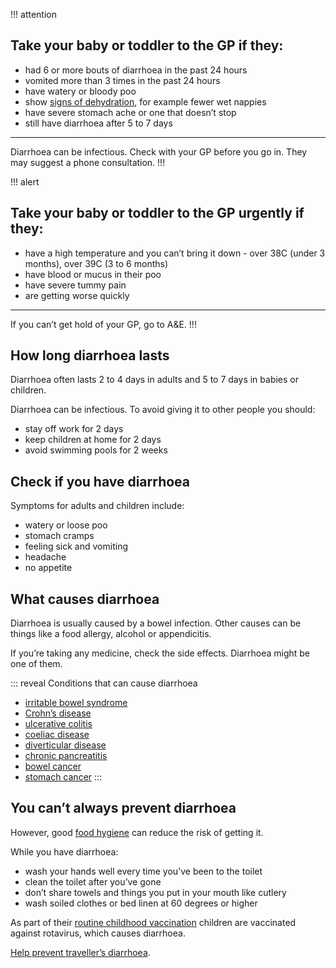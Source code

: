 !!! attention
  ## Take your baby or toddler to the GP if they:
  
  - had 6 or more bouts of diarrhoea in the past 24 hours
  - vomited more than 3 times in the past 24 hours
  - have watery or bloody poo
  - show [signs of dehydration](http://www.nhs.uk/Conditions/Dehydration/Pages/Symptoms.aspx), for example fewer wet nappies
  - have severe stomach ache or one that doesn’t stop
  - still have diarrhoea after 5 to 7 days
  
  ***
  Diarrhoea can be infectious. Check with your GP before you go in. They may suggest a phone consultation. 
!!!

!!! alert
  ## Take your baby or toddler to the GP urgently if they:
  
  - have a high temperature and you can’t bring it down - over 38C (under 3 months), over 39C (3 to 6 months)
  - have blood or mucus in their poo
  - have severe tummy pain
  - are getting worse quickly
  
  ***
  If you can’t get hold of your GP, go to A&E.
!!!

## How long diarrhoea lasts

Diarrhoea often lasts 2 to 4 days in adults and 5 to 7 days in babies or children. 

Diarrhoea can be infectious. To avoid giving it to other people you should:

- stay off work for 2 days
- keep children at home for 2 days
- avoid swimming pools for 2 weeks

## Check if you have diarrhoea

Symptoms for adults and children include: 

- watery or loose poo
- stomach cramps
- feeling sick and vomiting  
- headache
- no appetite


## What causes diarrhoea 

Diarrhoea is usually caused by a bowel infection. Other causes can be things like a food allergy, alcohol or appendicitis. 

If you’re taking any medicine, check the side effects. Diarrhoea might be one of them.

::: reveal Conditions that can cause diarrhoea 
  - [irritable bowel syndrome](http://www.nhs.uk/Conditions/Irritable-bowel-syndrome/Pages/Introduction.aspx)
  - [Crohn’s disease](http://www.nhs.uk/conditions/crohns-disease/pages/introduction.aspx)
  - [ulcerative colitis](http://www.nhs.uk/conditions/Ulcerative-colitis/Pages/Introduction.aspx)
  - [coeliac disease](http://www.nhs.uk/conditions/Coeliac-disease/Pages/Introduction.aspx)
  - [diverticular disease](http://www.nhs.uk/Conditions/Diverticular-disease-and-diverticulitis/Pages/Introduction.aspx)
  - [chronic pancreatitis](http://www.nhs.uk/conditions/Pancreatitis-chronic/Pages/Introduction.aspx)
  - [bowel cancer](http://www.nhs.uk/Conditions/Cancer-of-the-colon-rectum-or-bowel/Pages/Introduction.aspx)
  - [stomach cancer](http://www.nhs.uk/conditions/Cancer-of-the-stomach/Pages/Introduction.aspx)
:::


## You can’t always prevent diarrhoea

However, good [food hygiene](https://www.food.gov.uk/) can reduce the risk of getting it. 

While you have diarrhoea: 
- wash your hands well every time you’ve been to the toilet  
- clean the toilet after you’ve gone
- don’t share towels and things you put in your mouth like cutlery
- wash soiled clothes or bed linen at 60 degrees or higher

As part of their [routine childhood vaccination](http://www.nhs.uk/Conditions/vaccinations/Pages/rotavirus-vaccine.aspx)
children are vaccinated against rotavirus, which causes diarrhoea. 

[Help prevent traveller’s diarrhoea](http://www.fitfortravel.nhs.uk/advice/disease-prevention-advice/travellers-diarrhoea.aspx#prevention).
